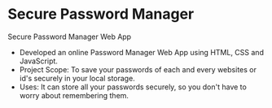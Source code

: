 # Secure Password Manager

Secure Password Manager Web App

- Developed an online Password Manager Web App using HTML, CSS and JavaScript.
- Project Scope: To save your passwords of each and every websites or id's securely in your local storage.
- Uses: It can store all your passwords securely, so you don't have to worry about remembering them.
